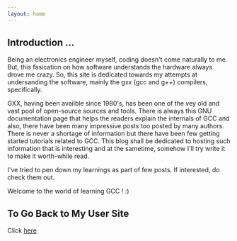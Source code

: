 ```yaml
---
layout: home
---
```


## Introduction ...
Being an electronics engineer myself, coding doesn't come naturally to me.  But, this fasication on how software understands the hardware always drove me crazy.  So, this site is dedicated towards my attempts at undersanding the software, mainly the gxx (gcc and g++) compilers, specifically.

GXX, having been availble since 1980's, has been one of the vey old and vast pool of open-source sources and tools.  There is always this GNU documentation page that helps the readers explain the internals of GCC and also, there have been many impressive posts too posted by many authors.  There is never a shortage of information but there have been few getting started tutorials related to GCC.  This blog shall be dedicated to hosting such information that is interesting and at the sametime, somehow I'll try write it to make it worth-while read.

I've tried to pen down my learnings as part of few posts.  If interested, do check them out.

Welcome to the world of learning GCC ! :)


## To Go Back to My User Site
Click [here]({{site.url}})